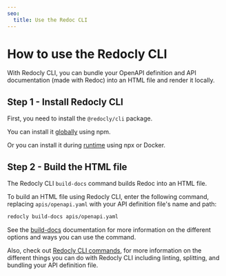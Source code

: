 ```yaml
---
seo:
  title: Use the Redoc CLI
---
```


# How to use the Redocly CLI

With Redocly CLI, you can bundle your OpenAPI definition and API documentation (made with Redoc) into an HTML file and render it locally.

## Step 1 - Install Redocly CLI

First, you need to install the `@redocly/cli` package.

You can install it [globally](https://redocly.com/docs/cli/installation#install-globally) using npm.

Or you can install it during [runtime](https://redocly.com/docs/cli/installation#use-npx-at-runtime) using npx or Docker.

## Step 2 - Build the HTML file

The Redocly CLI `build-docs` command builds Redoc into an HTML file.

To build an HTML file using Redocly CLI, enter the following command, replacing `apis/openapi.yaml` with your API definition file's name and path:

```bash
redocly build-docs apis/openapi.yaml
```

See the [build-docs](https://redocly.com/docs/cli/commands/build-docs) documentation for more information on the different options and ways you can use the command.

Also, check out [Redocly CLI commands](https://redocly.com/docs/cli/commands), for more information on the different things you can do with Redocly CLI including linting, splitting, and bundling your API definition file.
